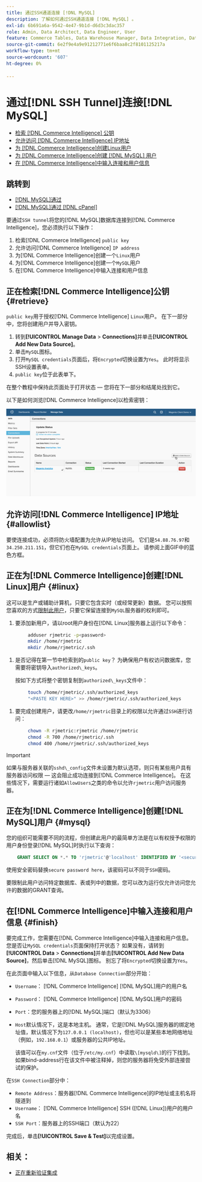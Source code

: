 ```yaml
---
title: 通过SSH通道连接 [!DNL MySQL]
description: 了解如何通过SSH通道连接 [!DNL MySQL] 。
exl-id: 6b691a6a-9542-4e47-9b1d-d6d3c3dac357
role: Admin, Data Architect, Data Engineer, User
feature: Commerce Tables, Data Warehouse Manager, Data Integration, Data Import/Export, SQL Report Builder
source-git-commit: 6e2f9e4a9e91212771e6f6baa8c2f8101125217a
workflow-type: tm+mt
source-wordcount: '607'
ht-degree: 0%

---
```


# 通过[!DNL SSH Tunnel]连接[!DNL MySQL]

* [检索 [!DNL Commerce Intelligence] 公钥](#retrieve)
* [允许访问 [!DNL Commerce Intelligence] IP地址](#allowlist)
* [为 [!DNL Commerce Intelligence]创建Linux用户](#linux)
* [为 [!DNL Commerce Intelligence]创建 [!DNL MySQL] 用户](#mysql)
* [在 [!DNL Commerce Intelligence]中输入连接和用户信息](#finish)

## 跳转到

* [[!DNL MySQL]通过 ](../integrations/mysql-via-a-direct-connection.md)
* [[!DNL MySQL]通过 [!DNL cPanel]](../integrations/mysql-via-cpanel.md)

要通过`SSH tunnel`将您的[!DNL MySQL]数据库连接到[!DNL Commerce Intelligence]，您必须执行以下操作：

1. 检索[!DNL Commerce Intelligence] `public key`
1. 允许访问[!DNL Commerce Intelligence] `IP address`
1. 为[!DNL Commerce Intelligence]创建一个`Linux`用户
1. 为[!DNL Commerce Intelligence]创建一个`MySQL`用户
1. 在[!DNL Commerce Intelligence]中输入连接和用户信息


## 正在检索[!DNL Commerce Intelligence]公钥 {#retrieve}

`public key`用于授权[!DNL Commerce Intelligence] `Linux`用户。 在下一部分中，您将创建用户并导入密钥。

1. 转到&#x200B;**[!UICONTROL Manage Data** > **Connections]**&#x200B;并单击&#x200B;**[!UICONTROL Add New Data Source]**。
1. 单击`MySQL`图标。
1. 打开`MySQL credentials`页面后，将`Encrypted`切换设置为`Yes`。 此时将显示SSH设置表单。
1. `public key`位于此表单下。

在整个教程中保持此页面处于打开状态 — 您将在下一部分和结尾处找到它。

以下是如何浏览[!DNL Commerce Intelligence]以检索密钥：

![](../../../assets/MySQL_SSH.gif)<!--{: width="770"}-->

## 允许访问[!DNL Commerce Intelligence] IP地址 {#allowlist}

要使连接成功，必须将防火墙配置为允许从IP地址访问。 它们是`54.88.76.97`和`34.250.211.151`，但它们也在`MySQL credentials`页面上。 请参阅上面GIF中的蓝色方框。

## 正在为[!DNL Commerce Intelligence]创建[!DNL Linux]用户 {#linux}

这可以是生产或辅助计算机，只要它包含实时（或经常更新）数据。 您可以按照您喜欢的方式[限制此用户](../../../administrator/account-management/restrict-db-access.md)，只要它保留连接到`MySQL`服务器的权利即可。

1. 要添加新用户，请以root用户身份在[!DNL Linux]服务器上运行以下命令：

```bash
        adduser rjmetric -p<password>
        mkdir /home/rjmetric
        mkdir /home/rjmetric/.ssh
```

1. 是否记得在第一节中检索到的`public key`？ 为确保用户有权访问数据库，您需要将密钥导入`authorized\_keys`。

   按如下方式将整个密钥复制到`authorized\_keys`文件中：

```bash
        touch /home/rjmetric/.ssh/authorized_keys
        "<PASTE KEY HERE>" >> /home/rjmetric/.ssh/authorized_keys
```

1. 要完成创建用户，请更改`/home/rjmetric`目录上的权限以允许通过`SSH`进行访问：

```bash
        chown -R rjmetric:rjmetric /home/rjmetric
        chmod -R 700 /home/rjmetric/.ssh
        chmod 400 /home/rjmetric/.ssh/authorized_keys
```

>[!IMPORTANT]
>
>如果与服务器关联的`sshd\_config`文件未设置为默认选项，则只有某些用户具有服务器访问权限 — 这会阻止成功连接到[!DNL Commerce Intelligence]。 在这些情况下，需要运行诸如`AllowUsers`之类的命令以允许`rjmetric`用户访问服务器。

## 正在为[!DNL Commerce Intelligence]创建[!DNL MySQL]用户 {#mysql}

您的组织可能需要不同的流程，但创建此用户的最简单方法是在以有权授予权限的用户身份登录[!DNL MySQL]时执行以下查询：

```sql
    GRANT SELECT ON *.* TO 'rjmetric'@'localhost' IDENTIFIED BY '<secure password here>';
```

使用安全密码替换`secure password here`，该密码可以不同于`SSH`密码。

要限制此用户访问特定数据库、表或列中的数据，您可以改为运行仅允许访问您允许的数据的GRANT查询。

## 在[!DNL Commerce Intelligence]中输入连接和用户信息 {#finish}

要完成工作，您需要在[!DNL Commerce Intelligence]中输入连接和用户信息。 您是否让`MySQL credentials`页面保持打开状态？ 如果没有，请转到&#x200B;**[!UICONTROL Data** > **Connections]**&#x200B;并单击&#x200B;**[!UICONTROL Add New Data Source]**，然后单击[!DNL MySQL]图标。 别忘了将`Encrypted`切换设置为`Yes`。

在此页面中输入以下信息，从`Database Connection`部分开始：

* `Username`： [!DNL Commerce Intelligence] [!DNL MySQL]用户的用户名
* `Password`： [!DNL Commerce Intelligence] [!DNL MySQL]用户的密码
* `Port`：您的服务器上的[!DNL MySQL]端口（默认为3306）
* `Host`默认情况下，这是本地主机。 通常，它是[!DNL MySQL]服务器的绑定地址值，默认情况下为`127.0.0.1 (localhost)`，但也可以是某些本地网络地址（例如，`192.168.0.1`）或服务器的公共IP地址。

  该值可以在`my.cnf`文件（位于`/etc/my.cnf`）中读取`\[mysqld\]`的行下找到。 如果bind-address行在该文件中被注释掉，则您的服务器将免受外部连接尝试的保护。

在`SSH Connection`部分中：

* `Remote Address`：服务器[!DNL Commerce Intelligence]的IP地址或主机名将隧道到
* `Username`： [!DNL Commerce Intelligence] SSH ([!DNL Linux])用户的用户名
* `SSH Port`：服务器上的SSH端口（默认为22）

完成后，单击&#x200B;**[!UICONTROL Save & Test]**&#x200B;以完成设置。

## 相关：

* [正在重新验证集成](https://experienceleague.adobe.com/docs/commerce-knowledge-base/kb/how-to/mbi-reauthenticating-integrations.html?lang=zh-Hans)
